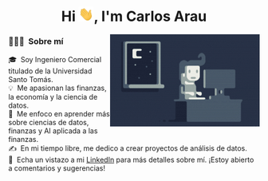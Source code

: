 <h1 align="center">Hi <img src="https://raw.githubusercontent.com/ABSphreak/ABSphreak/master/gifs/Hi.gif" width="30px">, I'm Carlos Arau</h1>


<img align="right" width=300px alt="Night Coding" src="https://raw.githubusercontent.com/AVS1508/AVS1508/master/assets/Night-Coding.gif" />

### 👨🏻‍💻 &nbsp;Sobre mí

🎓 &nbsp;Soy Ingeniero Comercial titulado de la Universidad Santo Tomás.  
💡 &nbsp;Me apasionan las finanzas, la economía y la ciencia de datos.  
🌱 &nbsp;Me enfoco en aprender más sobre ciencias de datos, finanzas y AI aplicada a las finanzas.  
✍️ &nbsp;En mi tiempo libre, me dedico a crear proyectos de análisis de datos.  
📄 &nbsp;Echa un vistazo a mi [LinkedIn](https://linkedin.com/in/carlos-arau) para más detalles sobre mí. ¡Estoy abierto a comentarios y sugerencias!
